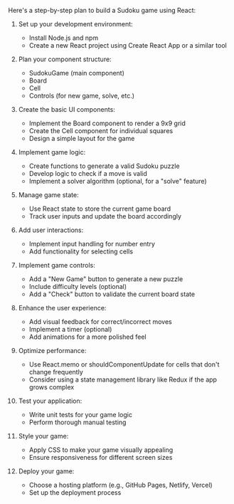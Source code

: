 Here's a step-by-step plan to build a Sudoku game using React:

1. Set up your development environment:
   - Install Node.js and npm
   - Create a new React project using Create React App or a similar tool

2. Plan your component structure:
   - SudokuGame (main component)
   - Board
   - Cell
   - Controls (for new game, solve, etc.)

3. Create the basic UI components:
   - Implement the Board component to render a 9x9 grid
   - Create the Cell component for individual squares
   - Design a simple layout for the game

4. Implement game logic:
   - Create functions to generate a valid Sudoku puzzle
   - Develop logic to check if a move is valid
   - Implement a solver algorithm (optional, for a "solve" feature)

5. Manage game state:
   - Use React state to store the current game board
   - Track user inputs and update the board accordingly

6. Add user interactions:
   - Implement input handling for number entry
   - Add functionality for selecting cells

7. Implement game controls:
   - Add a "New Game" button to generate a new puzzle
   - Include difficulty levels (optional)
   - Add a "Check" button to validate the current board state

8. Enhance the user experience:
   - Add visual feedback for correct/incorrect moves
   - Implement a timer (optional)
   - Add animations for a more polished feel

9. Optimize performance:
   - Use React.memo or shouldComponentUpdate for cells that don't change frequently
   - Consider using a state management library like Redux if the app grows complex

10. Test your application:
    - Write unit tests for your game logic
    - Perform thorough manual testing

11. Style your game:
    - Apply CSS to make your game visually appealing
    - Ensure responsiveness for different screen sizes

12. Deploy your game:
    - Choose a hosting platform (e.g., GitHub Pages, Netlify, Vercel)
    - Set up the deployment process
